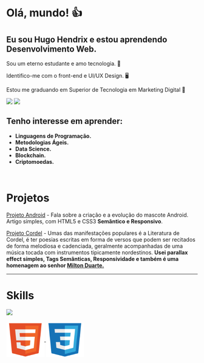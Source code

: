 <h1> Olá, mundo! 👍</h1>
<h2>Eu sou Hugo Hendrix e estou aprendendo Desenvolvimento Web.</h2>

<p>Sou um eterno estudante e amo tecnologia. 🧠</p>
<p>Identifico-me com o front-end e UI/UX Design. 🖥️ </p>
<p>Estou me graduando em Superior de Tecnologia em Marketing Digital 🚀</p>
<a href = "mailto:hugohendrixc@gmail.com"><img src="https://img.shields.io/badge/Gmail-D14836?style=for-the-badge&logo=gmail&logoColor=white" target="_blank"></a>
  <a href="https://www.linkedin.com/in/hugohendrix" target="_blank"><img src="https://img.shields.io/badge/-LinkedIn-%230077B5?style=for-the-badge&logo=linkedin&logoColor=white" target="_blank"></a> 

<p><h2>Tenho interesse em aprender:</h2> 
 <ul>
   <li><strong>Linguagens de Programação.</strong></li>
   <li><strong>Metodologias Ágeis.</strong></li>
   <li><strong>Data Science.</strong></li>
   <li><strong>Blockchain.</strong></li>
   <li><strong>Criptomoedas.</strong></li></p>
  </ul>
<br>
<div">
<h1>Projetos</h1>
<p><a href="https://hugohendrix.github.io/projeto-android/">Projeto Android</a> - Fala sobre a criação e a evolução do mascote Android. 
 Artigo simples, com HTML5 e CSS3 <strong>Semântico e Responsivo</strong>.</p>
 <p><a href="https://hugohendrix.github.io/projeto-cordel/">Projeto Cordel</a> - Umas das manifestações populares é a Literatura de Cordel, é ter poesias escritas em forma de versos que podem ser recitados de forma melodiosa e cadenciada, geralmente acompanhadas de uma música tocada com instrumentos tipicamente nordestinos. <strong>Usei parallax effect simples, Tags Semânticas, Responsividade e também é uma homenagem ao senhor <a href="https://www.recantodasletras.com.br/poesias/3186743">Milton Duarte.</a> </strong> </p>
</div>  
<hr>
<h1>Skills</h1>
  
<div align="left">
  <a href="https://github.com/hugohendrix">
  <img height="180em" src="https://github-readme-stats.vercel.app/api/top-langs/?username=hugohendrix&layout=compact&langs_count=7&theme=dark"/>
    <div style="display: inline_block"><br>
  
  <img align="center" alt="hugo-HTML" height="90" width="100" src="https://raw.githubusercontent.com/devicons/devicon/master/icons/html5/html5-original.svg">
  <img align="center" alt="hugo-CSS" height="90" width="100" src="https://raw.githubusercontent.com/devicons/devicon/master/icons/css3/css3-original.svg">
  
</div>
</div>

##

